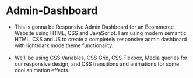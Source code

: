 <h1> Admin-Dashboard </h1>
<ul type=bullet>
<li> This is gonna be Responsive Admin Dashboard for an Ecommerce Website using HTML, CSS and JavaScript. I am using modern semantic HTML, CSS and JS to create a completely responsive admin dashboard with light/dark mode theme functionality.</li>
<br>
<li> We'll be using CSS Variables, CSS Grid, CSS Flexbox, Media queries for our responsive design, and CSS  transitions and animations for some cool animation effects.</li>
<br>

